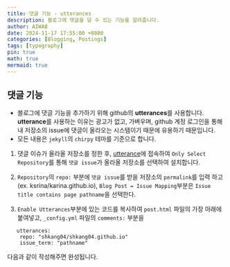 ```yaml
---
title: 댓글 기능 - utterances
description: 블로그에 댓글을 달 수 있는 기능을 알려줍니다.
author: AIWAB
date: 2024-11-17 17:55:00 +0800
categories: [Blogging, Postings]
tags: [typography]
pin: true
math: true
mermaid: true
---
```


## 댓글 기능
- 블로그에 댓글 기능을 추가하기 위해 github의 **utterances**를 사용합니다. **utterance**를 사용하는 이유는 광고가 없고, 가벼우며, github 계정 로그인을 통해 내 저장소의 issue에 댓글이 올라오는 시스템이기 때문에 유용하기 때문입니다.
- 모든 내용은 `jekyll`의 `chirpy` 테마를 기준으로 합니다.

1. 댓글 이슈가 올라올 저장소를 정한 후, [utterance](https://github.com/apps/utterances)에 접속하여 
   `Only Select Repository`를 통해 `댓글 issue`가 올라올 저장소를 선택하여 설치합니다.

2. `Repository`의 `repo:` 부분에 `댓글 issue`를 받을 저장소의 `permalink`를 입력 하고(ex. ksrina/karina.github.io), `Blog Post ↔️ Issue Mapping`부분은 `Issue title contains page pathname`을 선택한다.
   
3. `Enable Utterances`부분에 있는 코드를 복사하여 `post.html` 파일의 가장 아래에 붙여넣고, 
   `_config.yml` 파일의 `comments:` 부분을
``` title:"예시"
   utterances:
    repo: "shkang04/shkang04.github.io"
    issue_term: "pathname"
```
다음과 같이 작성해주면 완성됩니다.